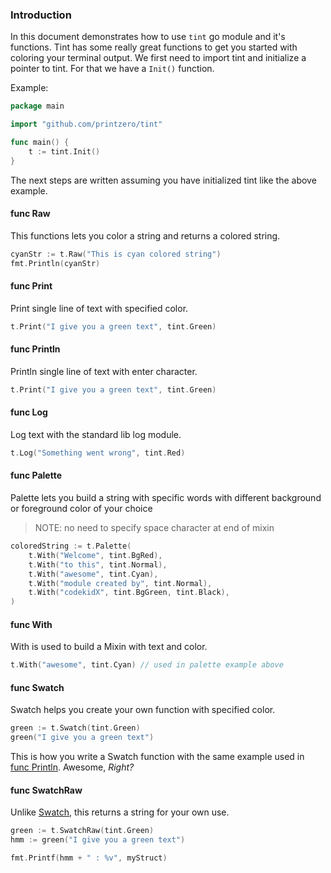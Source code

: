 ### Introduction

In this document demonstrates how to use `tint` go module and it's functions. Tint has some really great functions to get you started with coloring your terminal output. We first need to import
tint and initialize a pointer to tint. For that we have a `Init()` function.

Example:

```go
package main

import "github.com/printzero/tint"

func main() {
	t := tint.Init()
}
```

The next steps are written assuming you have initialized tint like the above example.

#### func Raw

This functions lets you color a string and returns a colored string.

```go
cyanStr := t.Raw("This is cyan colored string")
fmt.Println(cyanStr)
```

#### func Print

Print single line of text with specified color.

```go
t.Print("I give you a green text", tint.Green)
```

#### func Println

Println single line of text with enter character.

```go
t.Print("I give you a green text", tint.Green)
```

#### func Log

Log text with the standard lib log module.

```go
t.Log("Something went wrong", tint.Red)
```

#### func Palette

Palette lets you build a string with specific words with different background or foreground color of your choice

>NOTE: no need to specify space character at end of mixin

```go
coloredString := t.Palette(
    t.With("Welcome", tint.BgRed),
    t.With("to this", tint.Normal),
    t.With("awesome", tint.Cyan),
    t.With("module created by", tint.Normal),
    t.With("codekidX", tint.BgGreen, tint.Black),
)
```
#### func With

With is used to build a Mixin with text and color.

```go
t.With("awesome", tint.Cyan) // used in palette example above
```

#### func Swatch

Swatch helps you create your own function with specified color. 

```go
green := t.Swatch(tint.Green)
green("I give you a green text")
```

This is how you write a Swatch function with the same example used in [func Println](#func-println).
Awesome, _Right?_ 

#### func SwatchRaw

Unlike [Swatch](func-swatch), this returns a string for your own use.

```go
green := t.SwatchRaw(tint.Green)
hmm := green("I give you a green text")

fmt.Printf(hmm + " : %v", myStruct)
```

